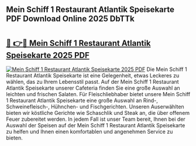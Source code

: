 ## Mein Schiff 1 Restaurant Atlantik Speisekarte PDF Download Online 2025 DbTTk

# <h2><a href="http://gc7io3.nevu.top/?p=Mein+Schiff+1+Restaurant+Atlantik+Speisekarte">🔗 👉🔴 Mein Schiff 1 Restaurant Atlantik Speisekarte 2025 PDF</a></h2>

[![Mein Schiff 1 Restaurant Atlantik Speisekarte 2025 PDF](https://i.imgur.com/dBaPXMq.png)](http://gc7io3.nevu.top/?p=Mein+Schiff+1+Restaurant+Atlantik+Speisekarte)
Die Mein Schiff 1 Restaurant Atlantik Speisekarte ist eine Gelegenheit, etwas Leckeres zu wählen, das zu Ihrem Lebensstil passt. Auf der Mein Schiff 1 Restaurant Atlantik Speisekarte unserer Cafeteria finden Sie eine große Auswahl an leichten und frischen Salaten. Für Fleischliebhaber bietet unsere Mein Schiff 1 Restaurant Atlantik Speisekarte eine große Auswahl an Rind-, Schweinefleisch-, Hühnchen- und Fischgerichten. Unseren Auserwählten bieten wir köstliche Gerichte wie Schaschlik und Steak an, die über offenem Feuer zubereitet werden. In jedem Fall ist unser Team bereit, Ihnen bei der Auswahl der Speisen auf der Mein Schiff 1 Restaurant Atlantik Speisekarte zu helfen und Ihnen einen komfortablen und angenehmen Service zu bieten.

